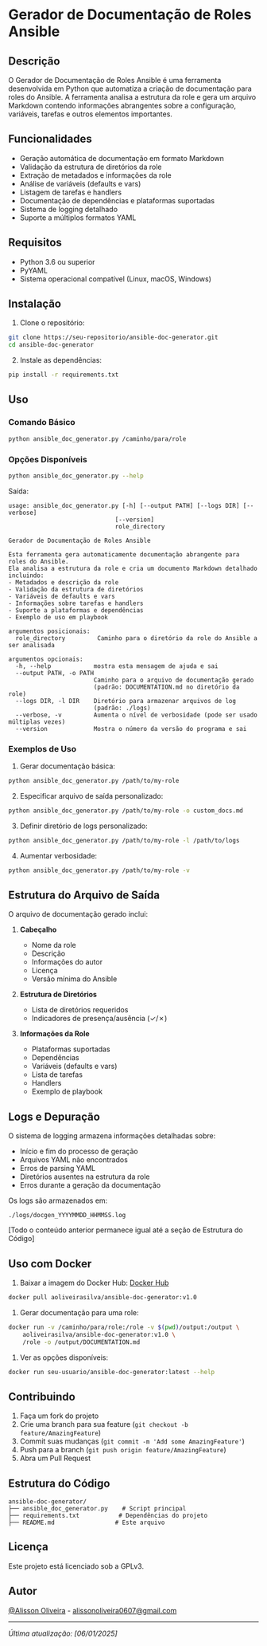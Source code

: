 # Gerador de Documentação de Roles Ansible

## Descrição

O Gerador de Documentação de Roles Ansible é uma ferramenta desenvolvida em Python que automatiza a criação de documentação para roles do Ansible. A ferramenta analisa a estrutura da role e gera um arquivo Markdown contendo informações abrangentes sobre a configuração, variáveis, tarefas e outros elementos importantes.

## Funcionalidades

- Geração automática de documentação em formato Markdown
- Validação da estrutura de diretórios da role
- Extração de metadados e informações da role
- Análise de variáveis (defaults e vars)
- Listagem de tarefas e handlers
- Documentação de dependências e plataformas suportadas
- Sistema de logging detalhado
- Suporte a múltiplos formatos YAML

## Requisitos

- Python 3.6 ou superior
- PyYAML
- Sistema operacional compatível (Linux, macOS, Windows)

## Instalação

1. Clone o repositório:
```bash
git clone https://seu-repositorio/ansible-doc-generator.git
cd ansible-doc-generator
```

2. Instale as dependências:
```bash
pip install -r requirements.txt
```

## Uso

### Comando Básico

```bash
python ansible_doc_generator.py /caminho/para/role
```

### Opções Disponíveis

```bash
python ansible_doc_generator.py --help
```

Saída:
```
usage: ansible_doc_generator.py [-h] [--output PATH] [--logs DIR] [--verbose]
                              [--version]
                              role_directory

Gerador de Documentação de Roles Ansible

Esta ferramenta gera automaticamente documentação abrangente para roles do Ansible.
Ela analisa a estrutura da role e cria um documento Markdown detalhado incluindo:
- Metadados e descrição da role
- Validação da estrutura de diretórios
- Variáveis de defaults e vars
- Informações sobre tarefas e handlers
- Suporte a plataformas e dependências
- Exemplo de uso em playbook

argumentos posicionais:
  role_directory         Caminho para o diretório da role do Ansible a ser analisada

argumentos opcionais:
  -h, --help            mostra esta mensagem de ajuda e sai
  --output PATH, -o PATH
                        Caminho para o arquivo de documentação gerado
                        (padrão: DOCUMENTATION.md no diretório da role)
  --logs DIR, -l DIR    Diretório para armazenar arquivos de log
                        (padrão: ./logs)
  --verbose, -v         Aumenta o nível de verbosidade (pode ser usado múltiplas vezes)
  --version             Mostra o número da versão do programa e sai
```

### Exemplos de Uso

1. Gerar documentação básica:
```bash
python ansible_doc_generator.py /path/to/my-role
```

2. Especificar arquivo de saída personalizado:
```bash
python ansible_doc_generator.py /path/to/my-role -o custom_docs.md
```

3. Definir diretório de logs personalizado:
```bash
python ansible_doc_generator.py /path/to/my-role -l /path/to/logs
```

4. Aumentar verbosidade:
```bash
python ansible_doc_generator.py /path/to/my-role -v
```

## Estrutura do Arquivo de Saída

O arquivo de documentação gerado inclui:

1. **Cabeçalho**
   - Nome da role
   - Descrição
   - Informações do autor
   - Licença
   - Versão mínima do Ansible

2. **Estrutura de Diretórios**
   - Lista de diretórios requeridos
   - Indicadores de presença/ausência (✓/✗)

3. **Informações da Role**
   - Plataformas suportadas
   - Dependências
   - Variáveis (defaults e vars)
   - Lista de tarefas
   - Handlers
   - Exemplo de playbook

## Logs e Depuração

O sistema de logging armazena informações detalhadas sobre:
- Início e fim do processo de geração
- Arquivos YAML não encontrados
- Erros de parsing YAML
- Diretórios ausentes na estrutura da role
- Erros durante a geração da documentação

Os logs são armazenados em:
```
./logs/docgen_YYYYMMDD_HHMMSS.log
```

[Todo o conteúdo anterior permanece igual até a seção de Estrutura do Código]

## Uso com Docker



1. Baixar a imagem do Docker Hub:
[Docker Hub](https://hub.docker.com/repository/docker/aoliveirasilva/ansible-doc-generator/general)
```bash
docker pull aoliveirasilva/ansible-doc-generator:v1.0
```

1. Gerar documentação para uma role:
```bash
docker run -v /caminho/para/role:/role -v $(pwd)/output:/output \
    aoliveirasilva/ansible-doc-generator:v1.0 \
    /role -o /output/DOCUMENTATION.md
```

1. Ver as opções disponíveis:
```bash
docker run seu-usuario/ansible-doc-generator:latest --help
```


## Contribuindo

1. Faça um fork do projeto
2. Crie uma branch para sua feature (`git checkout -b feature/AmazingFeature`)
3. Commit suas mudanças (`git commit -m 'Add some AmazingFeature'`)
4. Push para a branch (`git push origin feature/AmazingFeature`)
5. Abra um Pull Request

## Estrutura do Código

```
ansible-doc-generator/
├── ansible_doc_generator.py    # Script principal
├── requirements.txt           # Dependências do projeto
├── README.md                 # Este arquivo
```

## Licença

Este projeto está licenciado sob a GPLv3.

## Autor

[@Alisson Oliveira](https://github.com/alissonoliveira0607) - alissonoliveira0607@gmail.com


---

*Última atualização: [06/01/2025]*